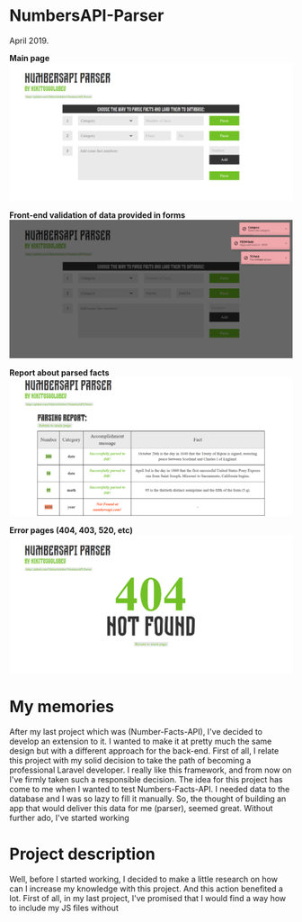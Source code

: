 # NumbersAPI-Parser
April 2019.

**Main page**
![main page](https://raw.githubusercontent.com/NikitosGolubev/images/master/numbersapi-parser.png)

**Front-end validation of data provided in forms**
![validation](https://raw.githubusercontent.com/NikitosGolubev/images/master/numbersapi-parser-validated.png)

**Report about parsed facts**
![report](https://raw.githubusercontent.com/NikitosGolubev/images/master/numbersapi-parser-report.png)

**Error pages (404, 403, 520, etc)**
![errors page](https://raw.githubusercontent.com/NikitosGolubev/images/master/numbersapi-parser-404.png)

# My memories
After my last project which was (Number-Facts-API), I've decided to develop an extension to it. I wanted to make it at pretty much the same design but with a different approach for the back-end. First of all, I relate this project with my solid decision to take the path of becoming a professional Laravel developer. I really like this framework, and from now on I've firmly taken such a responsible decision. The idea for this project has come to me when I wanted to test Numbers-Facts-API. I needed data to the database and I was so lazy to fill it manually. So, the thought of building an app that would deliver this data for me (parser), seemed great. Without further ado, I've started working

# Project description
Well, before I started working, I decided to make a little research on how can I increase my knowledge with this project. And this action benefited a lot. First of all, in my last project, I've promised that I would find a way how to include my JS files without <script> tags and I found it! I've learned a lot about CommonJS modules and about exports which are not fully supported in modern browsers yet. I've decided to use exports. This has led me to the point where I had to learn what 'bundler' is and luckily I've faced with browserify which I awesomely integrated into my GULP build. Also, then I figured out that I also need babelify(feature for browserify) to make exports work. To be honest, the process of configuring all of these things (babelify, browserify) was pretty tough but finally, I got what was expected: fully supported functionality of export/export default constructions.

Also, I've decided to refuse from using Lumen in this project (like it was in Numbers-Facts-API) and I've started exploring Laravel. It's still a long journey for me but I've learned a lot only from this project yet.

Besides, I've finally replaced Sublime Text Editor with professional IDE (phpStorm). AND I DON'T REGRET. In fact, I really regret I've not done this earlier because it's significantly simplified the process of coding. Although I've spent some time learning a bunch of shortcuts, this has paid back to me later.

Now, I wanna mention some significant things I've done and realized during development.
1. I really need to learn any JS framework, at least basics. Writing my own MVC from scratch was very, very hard (it's funny when you do this first time, but when things started to get repeated, it's not really enjoyable). The mental debt is huge, and I definitely need to cut it down. I plan to get started with Vue JS because it seems like it perfectly fits with Laravel.
2. GULP is great, but ... Webpack is much better. So, I also need to explore this bundler.
3. App architecture, in fact, is a quite complicated thing, I obviously need to learn more about refactoring and about building clean independent architecture itself.

So, that's all with it. My back-end journey continues, keep progressing!

# Skills applied
- HTML
- CSS
- Flex, Media Queries
- Bootstrap grid
- SASS
- Javascript
- Architectural patterns
- PHP
- MySQL
- REST
- Laravel framework
- Eloquent ORM.
- Ability to explore unknown technologies and apply them immediately.
- Composer
- Npm, GULP, Browserify
- Generating auto documentations (JSdoc, PHPdocumentor)
- Basic knowledge of Linux(Ubuntu).
- Ability to install environment for development
- Exporting modules in JS
- Building my own MVC framework on JS.
- IDE PhpStorm.

# NumbersAPI-Parser

# Мои воспоминания

# Описание проекта

# Применённые навыки
